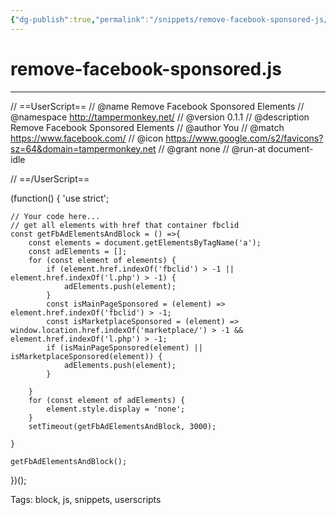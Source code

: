 ```yaml
---
{"dg-publish":true,"permalink":"/snippets/remove-facebook-sponsored-js/","dgHomeLink":true,"dgPassFrontmatter":false}
---
```


# remove-facebook-sponsored.js

---
// ==UserScript==
// @name         Remove Facebook Sponsored Elements
// @namespace    http://tampermonkey.net/
// @version      0.1.1
// @description  Remove Facebook Sponsored Elements
// @author       You
// @match        https://www.facebook.com/
// @icon         https://www.google.com/s2/favicons?sz=64&domain=tampermonkey.net
// @grant        none
// @run-at       document-idle

// ==/UserScript==

(function() {
    'use strict';

    // Your code here...
    // get all elements with href that container fbclid
    const getFbAdElementsAndBlock = () =>{
        const elements = document.getElementsByTagName('a');
        const adElements = [];
        for (const element of elements) {
            if (element.href.indexOf('fbclid') > -1 || element.href.indexOf('l.php') > -1) {
                adElements.push(element);
            }
            const isMainPageSponsored = (element) => element.href.indexOf('fbclid') > -1;
            const isMarketplaceSponsored = (element) => window.location.href.indexOf('marketplace/') > -1 && element.href.indexOf('l.php') > -1;
            if (isMainPageSponsored(element) || isMarketplaceSponsored(element)) {
                adElements.push(element);
            }

        }
        for (const element of adElements) {
            element.style.display = 'none';
        }
        setTimeout(getFbAdElementsAndBlock, 3000);

    }

    getFbAdElementsAndBlock();
})();

Tags:
  block, js, snippets, userscripts